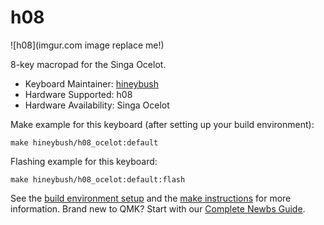 # h08

![h08](imgur.com image replace me!)

8-key macropad for the Singa Ocelot.

* Keyboard Maintainer: [hineybush](https://github.com/hineybush)
* Hardware Supported: h08
* Hardware Availability: Singa Ocelot

Make example for this keyboard (after setting up your build environment):

    make hineybush/h08_ocelot:default

Flashing example for this keyboard:

    make hineybush/h08_ocelot:default:flash

See the [build environment setup](https://docs.qmk.fm/#/getting_started_build_tools) and the [make instructions](https://docs.qmk.fm/#/getting_started_make_guide) for more information. Brand new to QMK? Start with our [Complete Newbs Guide](https://docs.qmk.fm/#/newbs).
